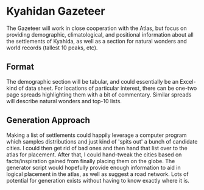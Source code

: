 # Kyahidan Gazeteer

The Gazeteer will work in close cooperation with the Atlas, but focus on providing demographic, climatological, and positional information about all the settlements of Kyahida, as well as a section for natural wonders and world records (tallest 10 peaks, etc).

## Format

The demographic section will be tabular, and could essentially be an Excel-kind of data sheet. For locations of particular interest, there can be one-two page spreads highlighting them with a bit of commentary. Similar spreads will describe natural wonders and top-10 lists.

## Generation Approach

Making a list of settlements could happily leverage a computer program which samples distributions and just kind of 'spits out' a bunch of candidate cities. I could then get rid of bad ones and then hand that list over to the atlas for placement. After that, I could hand-tweak the cities based on facts/inspiration gained from finally placing them on the globe. The generator script would hopefully provide enough information to aid in logical placement in the atlas, as well as suggest a road network. Lots of potential for generation exists without having to know exactly where it is.
